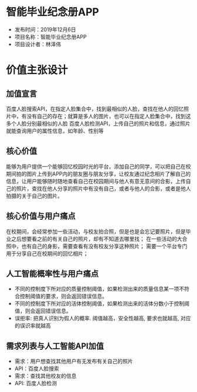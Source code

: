 # 智能毕业纪念册APP
- 发布时间：2019年12月6日
- 项目名称：智能毕业纪念册APP
- 项目设计者：林泽伟
# 价值主张设计
## 加值宣言
百度人脸搜索API，在指定人脸集合中，找到最相似的人脸，查找在他人的回忆照片中，有没有自己的存在；就算是多人的图片，也可以在指定人脸集合中，找到这多个人脸分别最相似的人脸
百度人脸检测API，上传自己的照片和信息，通过照片就能查询用户的属性信息，如年龄、性别等

## 核心价值
能够为用户提供一个能够回忆校园时光的平台，添加自己的同学，可以把自己在校期间拍的图片上传到APP内的朋友圈与朋友分享，让校友通过纪念相片了解自己的信息，让用户能够随时随地查看自己在校园期间与他人有意无意间的合影，上传自己的照片，查找在他人分享的照片中有没有自己，或者与他人的合影，或者是他人拍摄的关于自己的图片。

## 核心价值与用户痛点 
在校期间，会经常参加一些活动，与校友拍合照，但是也是会忘记要照片，但是毕业之后想要看之前的有关自己的照片，却有不知道去哪里找；
在一些活动的大合照中，也有自己的身影，需要查看有没有校友分享这种照片；
需要一个平台专门用于分享自己在校期间的回忆相片；

## 人工智能概率性与用户痛点
- 不同的控制度下所对应的质量控制阈值，如果检测出来的质量信息某一项不符合控制阈值的要求，则会返回错误信息。
- 不同的控制度下所对应的活体控制阈值，如果检测出来的活体分数小于控制阈值，则会返回错误信息。
- 误拒率: 把真人识别为假人的概率. 阈值越高，安全性越高, 要求也就越高, 对应的误识率就越高

## 需求列表与人工智能API加值
- 需求：用户想查找其他用户有无发布有关自己的照片
- API：百度人脸搜索
- 需求：查找其他校友的信息
- API: 百度人脸检测

